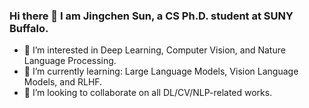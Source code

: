 ### Hi there 👋 I am Jingchen Sun, a CS Ph.D. student at SUNY Buffalo.

<!--
**Jingchensun/Jingchensun** is a ✨ _special_ ✨ repository because its `README.md` (this file) appears on your GitHub profile.

Here are some ideas to get you started:

- 🔭 I’m currently working on ...
- 🌱 I’m currently learning ...
- 👯 I’m looking to collaborate on ...
- 🤔 I’m looking for help with ...
- 💬 Ask me about ...
- 📫 How to reach me: ...
- 😄 Pronouns: ...
- ⚡ Fun fact: ...
-->

- 👀 I’m interested in Deep Learning, Computer Vision, and Nature Language Processing.
- 🌱 I’m currently learning: Large Language Models, Vision Language Models, and RLHF.
- 👯 I’m looking to collaborate on all DL/CV/NLP-related works.
